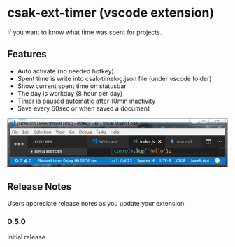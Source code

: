 # csak-ext-timer (vscode extension)

If you want to know what time was spent for projects.

## Features

* Auto activate (no needed hotkey)
* Spent time is write into csak-timelog.json file (under vscode folder)
* Show current spent time on statusbar
* The day is workday (8 hour per day)
* Timer is paused automatic after 10min inactivity
* Save every 60sec or when saved a document

![](https://github.com/csakaszamok/csak-ext-timer/blob/master/screen1.PNG?raw=true)

## Release Notes

Users appreciate release notes as you update your extension.

### 0.5.0

Initial release

